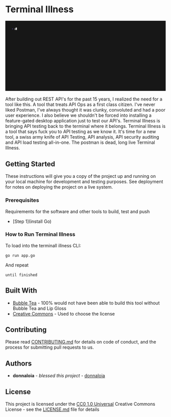 # Terminal Illness

<img src="https://github.com/donnaloia/terminal-illness/blob/main/assets/img/screenshot.gif" width="900" />



After building out REST API's for the past 15 years, I realized the need for a tool like this.  A tool that treats API Ops as a first class citizen.  I've never liked Postman, I've always thought it was clunky, convoluted and had a poor user experience.  I also believe we shouldn't be forced into installing a feature-gated desktop application just to test our API's. Terminal Illness is bringing API testing back to the terminal where it belongs.  Terminal Illness is a tool that says fuck you to API testing as we know it.  It's time for a new tool, a swiss army knife of API Testing, API analysis, API security auditing and API load testing all-in-one.  The postman is dead, long live Terminal Illness.


## Getting Started

These instructions will give you a copy of the project up and running on
your local machine for development and testing purposes. See deployment
for notes on deploying the project on a live system.

### Prerequisites

Requirements for the software and other tools to build, test and push 
- [Step 1](install Go)

### How to Run Terminal Illness

To load into the terminall illness CLI:

    go run app.go

And repeat

    until finished


## Built With

  - [Bubble Tea](https://github.com/charmbracelet/bubbletea) - 100% would
    not have been able to build this tool without Bubble Tea and Lip Gloss
  - [Creative Commons](https://creativecommons.org/) - Used to choose
    the license

## Contributing

Please read [CONTRIBUTING.md](CONTRIBUTING.md) for details on code
of conduct, and the process for submitting pull requests to us.


## Authors

  - **donnaloia** - *blessed this project* -
    [donnaloia](https://github.com/donnaloia)

## License

This project is licensed under the [CC0 1.0 Universal](LICENSE.md)
Creative Commons License - see the [LICENSE.md](LICENSE.md) file for
details

